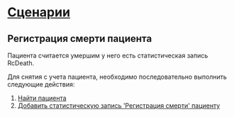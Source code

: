 # [Сценарии](../index.md)

## Регистрация смерти пациента

Пациента считается умершим у него есть статистическая запись RcDeath.

Для снятия с учета пациента, необходимо последовательно выполнить следующие действия:
1. [Найти пациента](../../methods/patient/search/index.md)
2. [Добавить статистическую запись 'Регистрация смерти' пациенту](../../methods/patient/record/add/RcDeath/index.md)

